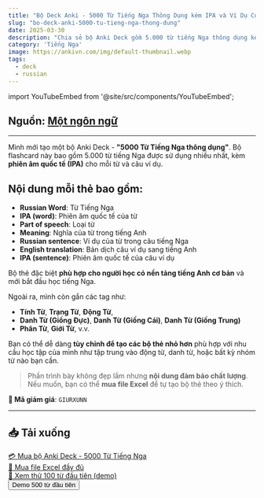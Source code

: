 ```yaml
---
title: "Bộ Deck Anki - 5000 Từ Tiếng Nga Thông Dụng kèm IPA và Ví Dụ Cụ Thể"
slug: "bo-deck-anki-5000-tu-tieng-nga-thong-dung"
date: 2025-03-30
description: "Chia sẻ bộ Anki Deck gồm 5.000 từ tiếng Nga thông dụng kèm phiên âm IPA, nghĩa tiếng Anh, ví dụ cụ thể và dịch câu. Phù hợp với người mới học tiếng Nga có nền tảng tiếng Anh."
category: 'Tiếng Nga'
image: https://ankivn.com/img/default-thumbnail.webp
tags:
  - deck
  - russian
---
```


import YouTubeEmbed from '@site/src/components/YouTubeEmbed';

<YouTubeEmbed videoId="LFMeFBX359M" />

<!--truncate-->

## Nguồn: [Một ngôn ngữ](https://www.facebook.com/groups/ankivocabulary/posts/1842645623161753/)

---

Mình mới tạo một bộ Anki Deck - **"5000 Từ Tiếng Nga thông dụng"**. Bộ flashcard này bao gồm 5.000 từ tiếng Nga được sử dụng nhiều nhất, kèm **phiên âm quốc tế (IPA)** cho mỗi từ và câu ví dụ.

## Nội dung mỗi thẻ bao gồm:

- **Russian Word**: Từ Tiếng Nga  
- **IPA (word)**: Phiên âm quốc tế của từ  
- **Part of speech**: Loại từ  
- **Meaning**: Nghĩa của từ trong tiếng Anh  
- **Russian sentence**: Ví dụ của từ trong câu tiếng Nga  
- **English translation**: Bản dịch câu ví dụ sang tiếng Anh  
- **IPA (sentence)**: Phiên âm quốc tế của câu ví dụ  

Bộ thẻ đặc biệt **phù hợp cho người học có nền tảng tiếng Anh cơ bản** và mới bắt đầu học tiếng Nga.

Ngoài ra, mình còn gắn các tag như:

- **Tính Từ**, **Trạng Từ**, **Động Từ**,  
- **Danh Từ (Giống Đực)**, **Danh Từ (Giống Cái)**, **Danh Từ (Giống Trung)**  
- **Phân Từ**, **Giới Từ**, v.v.

Bạn có thể dễ dàng **tùy chỉnh để tạo các bộ thẻ nhỏ hơn** phù hợp với nhu cầu học tập của mình như tập trung vào động từ, danh từ, hoặc bất kỳ nhóm từ nào bạn cần.

> Phần trình bày không đẹp lắm nhưng **nội dung đảm bảo chất lượng**.  
> Nếu muốn, bạn có thể **mua file Excel** để tự tạo bộ thẻ theo ý thích.

**🎁 Mã giảm giá**: `GIURXUNN`

---

## 📥 Tải xuống

<div class="download-buttons">
  <a
    class="button button--primary"
    href="https://buymeacoffee.com/MotNgonNgu/e/391108"
    target="_blank"
    onclick="gtag('event', 'click_buy_russian_deck', {
      event_category: 'button_click',
      event_label: 'Buy Russian Deck'
    })"
  >
    💳 Mua bộ Anki Deck - 5000 Từ Tiếng Nga
  </a>
</div>

<div class="download-buttons">
  <a
    class="button button--secondary"
    href="https://buymeacoffee.com/MotNgonNgu/e/391112"
    target="_blank"
    onclick="gtag('event', 'click_buy_excel_file', {
      event_category: 'button_click',
      event_label: 'Buy Excel File'
    })"
  >
    📄 Mua file Excel đầy đủ
  </a>
</div>

<div class="download-buttons">
  <a
    class="button button--secondary"
    href="https://docs.google.com/spreadsheets/d/16Db2c8y1CYhuZbV9ChyJgHKOKxzki6-n/edit?usp=sharing&ouid=107628589906418280509&rtpof=true&sd=true"
    target="_blank"
    onclick="gtag('event', 'click_view_demo_100_words', {
      event_category: 'button_click',
      event_label: 'View Demo 100 Words'
    })"
  >
    👀 Xem thử 100 từ đầu tiên (demo)
  </a>
</div>

<div class="download-buttons">
  <a
    href="https://drive.google.com/file/d/1zrGllQsEONQbdLgOXnc3FJElL5dqk6GS/view?usp=sharing"
    onclick="gtag('event', 'click_demo_500_words', {
      event_category: 'button_click',
      event_label: 'Download Demo 500 Words'
    })"
  >
    <button class="buttonPrimary" type="button">
      Demo 500 từ đầu tiên
    </button>
  </a>
</div>